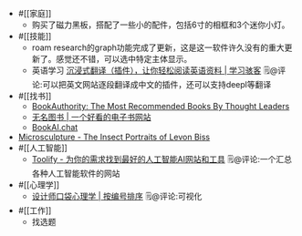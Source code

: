 - #[[家庭]]
    - 购买了磁力黑板，搭配了一些小的配件，包括6寸的相框和3个迷你小灯。
- #[[技能]]
    - roam research的graph功能完成了更新，这是这一软件许久没有的重大更新了。感觉还不错，可以选中特定主体显示。
    - 英语学习 [沉浸式翻译（插件），让你轻松阅读英语资料 | 学习骇客](https://mp.weixin.qq.com/s?__biz=MzU2NDI1Mzg2NQ==&mid=2247495919&idx=1&sn=06a6eaa20d0dbdbafa4af278e03f2908&chksm=fc4f7529cb38fc3fa798308f1f46909eb90c11120688d93ac227836bbb4619fc54e73ac7a416&mpshare=1&scene=1&srcid=0809mlAG7hsf931UYPkDJ1Gj&sharer_sharetime=1691637580734&sharer_shareid=c51b7b13a0b085484bc7a81d87b76e86#rd)  🗒@评论:可以把英文网站逐段翻译成中文的插件，还可以支持deepl等翻译
- #[[找书]]
    - [BookAuthority: The Most Recommended Books By Thought Leaders](https://bookauthority.org/)
    - [无名图书 | 一个好看的电子书网站](https://www.book123.info/)
    - [BookAI.chat](https://www.bookai.chat/)
- [Microsculpture - The Insect Portraits of Levon Biss](http://microsculpture.net/levon_biss.html)
- #[[人工智能]]
    - [Toolify - 为你的需求找到最好的人工智能AI网站和工具](https://www.toolify.ai/zh/) 🗒@评论:一个汇总各种人工智能软件的网站
- #[[心理学]]
    - [设计师口袋心理学 | 按编号排序](https://iason.notion.site/6719c7650fd1406c92287f556520fbc3?v=a38e4e6416c24047afba6685f5269566) 🗒@评论:可视化
- #[[工作]]
    - 找选题
